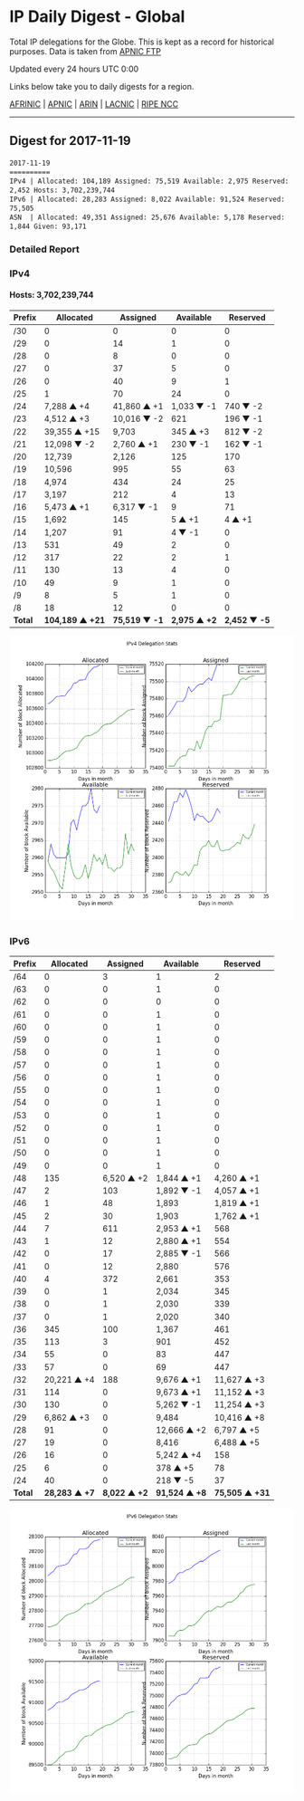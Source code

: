 # IP Daily Digest - Global

Total IP delegations for the Globe. This is kept as a record for historical purposes. Data is taken from [APNIC FTP](https://ftp.apnic.net/)

Updated every 24 hours UTC 0:00

Links below take you to daily digests for a region.

[AFRINIC](./archives/AFRINIC/) | [APNIC](./archives/APNIC/) | [ARIN](./archives/ARIN/) | [LACNIC](./archives/LACNIC/) | [RIPE NCC](./archives/RIPE_NCC/)

---

## Digest for 2017-11-19
```
2017-11-19
==========
IPv4 | Allocated: 104,189 Assigned: 75,519 Available: 2,975 Reserved: 2,452 Hosts: 3,702,239,744
IPv6 | Allocated: 28,283 Assigned: 8,022 Available: 91,524 Reserved: 75,505
ASN  | Allocated: 49,351 Assigned: 25,676 Available: 5,178 Reserved: 1,844 Given: 93,171
```

### Detailed Report

### IPv4

#### Hosts: **3,702,239,744**

| Prefix | Allocated | Assigned | Available | Reserved |
| ----- | ----- | ----- | ----- | ----- |
| /30 | 0 | 0 | 0 | 0 |
| /29 | 0 | 14 | 1 | 0 |
| /28 | 0 | 8 | 0 | 0 |
| /27 | 0 | 37 | 5 | 0 |
| /26 | 0 | 40 | 9 | 1 |
| /25 | 1 | 70 | 24 | 0 |
| /24 | 7,288 ▲ +4 | 41,860 ▲ +1 | 1,033 ▼ -1 | 740 ▼ -2 |
| /23 | 4,512 ▲ +3 | 10,016 ▼ -2 | 621 | 196 ▼ -1 |
| /22 | 39,355 ▲ +15 | 9,703 | 345 ▲ +3 | 812 ▼ -2 |
| /21 | 12,098 ▼ -2 | 2,760 ▲ +1 | 230 ▼ -1 | 162 ▼ -1 |
| /20 | 12,739 | 2,126 | 125 | 170 |
| /19 | 10,596 | 995 | 55 | 63 |
| /18 | 4,974 | 434 | 24 | 25 |
| /17 | 3,197 | 212 | 4 | 13 |
| /16 | 5,473 ▲ +1 | 6,317 ▼ -1 | 9 | 71 |
| /15 | 1,692 | 145 | 5 ▲ +1 | 4 ▲ +1 |
| /14 | 1,207 | 91 | 4 ▼ -1 | 0 |
| /13 | 531 | 49 | 2 | 0 |
| /12 | 317 | 22 | 2 | 1 |
| /11 | 130 | 13 | 4 | 0 |
| /10 | 49 | 9 | 1 | 0 |
| /9 | 8 | 5 | 1 | 0 |
| /8 | 18 | 12 | 0 | 0 |
| **Total** | **104,189 ▲ +21** | **75,519 ▼ -1** | **2,975 ▲ +2** | **2,452 ▼ -5** |

![ipv4-stats](ipv4-figure.png)

### IPv6

| Prefix | Allocated | Assigned | Available | Reserved |
| ----- | ----- | ----- | ----- | ----- |
| /64 | 0 | 3 | 1 | 2 |
| /63 | 0 | 0 | 1 | 0 |
| /62 | 0 | 0 | 0 | 0 |
| /61 | 0 | 0 | 1 | 0 |
| /60 | 0 | 0 | 1 | 0 |
| /59 | 0 | 0 | 1 | 0 |
| /58 | 0 | 0 | 1 | 0 |
| /57 | 0 | 0 | 1 | 0 |
| /56 | 0 | 0 | 1 | 0 |
| /55 | 0 | 0 | 1 | 0 |
| /54 | 0 | 0 | 1 | 0 |
| /53 | 0 | 0 | 1 | 0 |
| /52 | 0 | 0 | 1 | 0 |
| /51 | 0 | 0 | 1 | 0 |
| /50 | 0 | 0 | 1 | 0 |
| /49 | 0 | 0 | 1 | 0 |
| /48 | 135 | 6,520 ▲ +2 | 1,844 ▲ +1 | 4,260 ▲ +1 |
| /47 | 2 | 103 | 1,892 ▼ -1 | 4,057 ▲ +1 |
| /46 | 1 | 48 | 1,893 | 1,819 ▲ +1 |
| /45 | 2 | 30 | 1,903 | 1,762 ▲ +1 |
| /44 | 7 | 611 | 2,953 ▲ +1 | 568 |
| /43 | 1 | 12 | 2,880 ▲ +1 | 554 |
| /42 | 0 | 17 | 2,885 ▼ -1 | 566 |
| /41 | 0 | 12 | 2,880 | 576 |
| /40 | 4 | 372 | 2,661 | 353 |
| /39 | 0 | 1 | 2,034 | 345 |
| /38 | 0 | 1 | 2,030 | 339 |
| /37 | 0 | 1 | 2,020 | 340 |
| /36 | 345 | 100 | 1,367 | 461 |
| /35 | 113 | 3 | 901 | 452 |
| /34 | 55 | 0 | 83 | 447 |
| /33 | 57 | 0 | 69 | 447 |
| /32 | 20,221 ▲ +4 | 188 | 9,676 ▲ +1 | 11,627 ▲ +3 |
| /31 | 114 | 0 | 9,673 ▲ +1 | 11,152 ▲ +3 |
| /30 | 130 | 0 | 5,262 ▼ -1 | 11,254 ▲ +3 |
| /29 | 6,862 ▲ +3 | 0 | 9,484 | 10,416 ▲ +8 |
| /28 | 91 | 0 | 12,666 ▲ +2 | 6,797 ▲ +5 |
| /27 | 19 | 0 | 8,416 | 6,488 ▲ +5 |
| /26 | 16 | 0 | 5,242 ▲ +4 | 158 |
| /25 | 6 | 0 | 378 ▲ +5 | 78 |
| /24 | 40 | 0 | 218 ▼ -5 | 37 |
| **Total** | **28,283 ▲ +7** | **8,022 ▲ +2** | **91,524 ▲ +8** | **75,505 ▲ +31** |

![ipv6-stats](ipv6-figure.png)